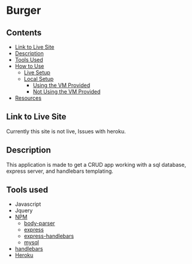 # Burger

## Contents
- [Link to Live Site](#link-to-live-site)
- [Description](#description)
- [Tools Used](#tools-used)
- [How to Use](#how-to-use)
  - [Live Setup](#live-setup)
  - [Local Setup](#local-setup)
    - [Using the VM Provided](#using-the-vm-provided)
    - [Not Using the VM Provided](#not-using-the-vm-provided)
- [Resources](#resources)

## Link to Live Site
Currently this site is not live, Issues with heroku.

## Description
This application is made to get a CRUD app working with a sql database, express server, and handlebars templating.

## Tools used
- Javascript
- Jquery
- [NPM](https://www.npmjs.com/ "NPM's website")
  - [body-parser](https://www.npmjs.com/package/body-parser "Body-Parser's NPM page")
  - [express](https://www.npmjs.com/package/express "Express' NPM page")
  - [express-handlebars](https://www.npmjs.com/package/express-handlebars "Express-Handlebars' NPM page")
  - [mysql](https://www.npmjs.com/package/mysql "mysql's NPM page")
- [handlebars](https://handlebarsjs.com/ "handlebars' website")
- [Heroku](https://dashboard.heroku.com "Herokus website")